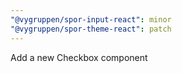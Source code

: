 ```yaml
---
"@vygruppen/spor-input-react": minor
"@vygruppen/spor-theme-react": patch
---
```


Add a new Checkbox component
